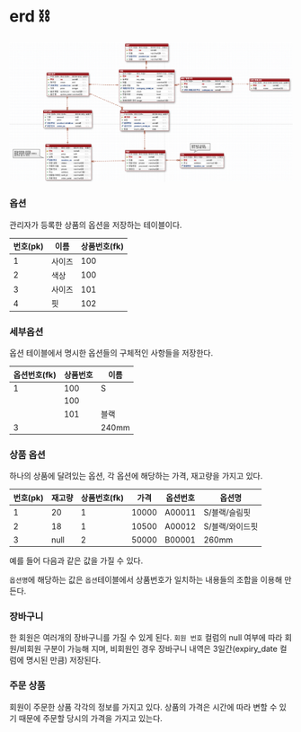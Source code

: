 # erd ⛓️
![erd](https://github.com/hanseonghye/ShoppingmallProject/blob/master/img/img1.png)


### 옵션

관리자가 등록한 상품의 옵션을 저장하는 테이블이다. 

| 번호(pk) | 이름   | 상품번호(fk) |
| -------- | ------ | ------------ |
| 1        | 사이즈 | 100          |
| 2        | 색상   | 100          |
| 3        | 사이즈 | 101          |
| 4        | 핏     | 102          |

### 세부옵션

옵션 테이블에서 명시한 옵션들의 구체적인 사항들을 저장한다.

| 옵션번호(fk) | 상품번호 | 이름  |
| ------------ | -------- | ----- |
| 1            | 100      | S     |
|              | 100      |       |
|              | 101      | 블랙  |
| 3            |          | 240mm |



### 상품 옵션

하나의 상품에 달려있는 옵션, 각 옵션에 해당하는 가격, 재고량을 가지고 있다.

| 번호(pk) | 재고량 | 상품번호(fk) | 가격  | 옵션번호 | 옵션명          |
| -------- | ------ | ------------ | ----- | -------- | --------------- |
| 1        | 20     | 1            | 10000 | A00011   | S/블랙/슬림핏   |
| 2        | 18     | 1            | 10500 | A00012   | S/블랙/와이드핏 |
| 3        | null   | 2            | 50000 | B00001   | 260mm           |

예를 들어 다음과 같은 값을 가질 수 있다.

`옵션명`에 해당하는 값은 `옵션`테이블에서 상품번호가 일치하는 내용들의 조합을 이용해 만든다.



### 장바구니

한 회원은 여러개의 장바구니를 가질 수 있게 된다. `회원 번호` 컬럼의 null 여부에 따라 회원/비회원 구분이 가능해 지며, 비회원인 경우 장바구니 내역은 3일간(expiry_date 컬럼에 명시된 만큼) 저장된다.



### 주문 상품

회원이 주문한 상품 각각의 정보를 가지고 있다. 상품의 가격은 시간에 따라 변할 수 있기 때문에 주문할 당시의 가격을 가지고 있는다.